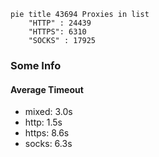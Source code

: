 
```mermaid
pie title 43694 Proxies in list
    "HTTP" : 24439
    "HTTPS": 6310
    "SOCKS" : 17925
```

### Some Info
#### Average Timeout

- mixed: 3.0s
- http: 1.5s
- https: 8.6s
- socks: 6.3s